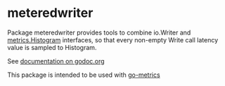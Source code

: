 # meteredwriter

Package meteredwriter provides tools to combine io.Writer and
[metrics.Histogram][1] interfaces, so that every non-empty Write call latency
value is sampled to Histogram.

See [documentation on
godoc.org](http://godoc.org/github.com/artyom/meteredwriter)

This package is intended to be used with
[go-metrics](https://github.com/rcrowley/go-metrics)

[1]: http://godoc.org/github.com/rcrowley/go-metrics#Histogram
